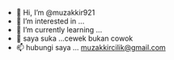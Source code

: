 - 👋 Hi, I’m @muzakkir921
- 👀 I’m interested in ...
- 🌱 I’m currently learning ...
- 💞️ saya suka ...cewek bukan cowok
- 📫 hubungi saya ... muzakkircilik@gmail.com

<!---
muzakkir921/muzakkir921 is a ✨ special ✨ repository because its `README.md` (this file) appears on your GitHub profile.
You can click the Preview link to take a look at your changes.
--->
